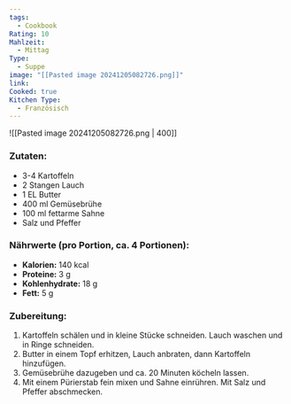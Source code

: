 ```yaml
---
tags:
  - Cookbook
Rating: 10
Mahlzeit:
  - Mittag
Type:
  - Suppe
image: "[[Pasted image 20241205082726.png]]"
link:
Cooked: true
Kitchen Type:
  - Französisch
---
```

![[Pasted image 20241205082726.png | 400]]
### Zutaten:
- 3-4 Kartoffeln
- 2 Stangen Lauch
- 1 EL Butter
- 400 ml Gemüsebrühe
- 100 ml fettarme Sahne
- Salz und Pfeffer

### Nährwerte (pro Portion, ca. 4 Portionen):
- **Kalorien:** 140 kcal  
- **Proteine:** 3 g  
- **Kohlenhydrate:** 18 g  
- **Fett:** 5 g  

### Zubereitung:
1. Kartoffeln schälen und in kleine Stücke schneiden. Lauch waschen und in Ringe schneiden.
2. Butter in einem Topf erhitzen, Lauch anbraten, dann Kartoffeln hinzufügen.
3. Gemüsebrühe dazugeben und ca. 20 Minuten köcheln lassen.
4. Mit einem Pürierstab fein mixen und Sahne einrühren. Mit Salz und Pfeffer abschmecken.
